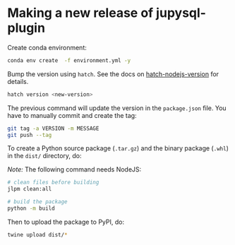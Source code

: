 # Making a new release of jupysql-plugin

Create conda environment:

```bash
conda env create  -f environment.yml -y
```

Bump the version using `hatch`. See the docs on [hatch-nodejs-version](https://github.com/agoose77/hatch-nodejs-version#semver) for details.

```bash
hatch version <new-version>
```

The previous command will update the version in the `package.json` file. You have to manually commit and create the tag:

```bash
git tag -a VERSION -m MESSAGE
git push --tag
```

To create a Python source package (`.tar.gz`) and the binary package (`.whl`) in the `dist/` directory, do:

*Note:* The following command needs NodeJS:


```bash
# clean files before building
jlpm clean:all

# build the package
python -m build
```

Then to upload the package to PyPI, do:

```bash
twine upload dist/*
```
